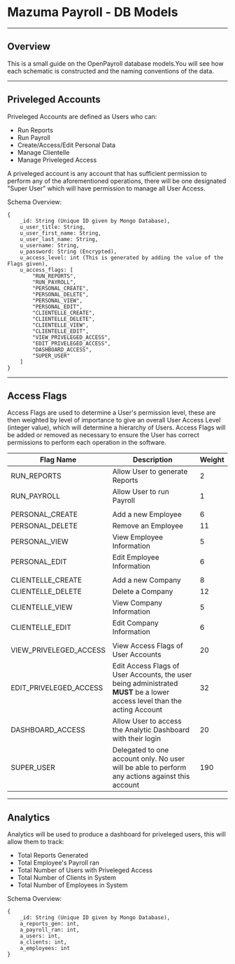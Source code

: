 # Mazuma Payroll - DB Models
---
## Overview
This is a small guide on the OpenPayroll database models.You will see how each schematic is constructed and the naming conventions of the data.

---
## Priveleged Accounts
Priveleged Accounts are defined as Users who can:
 -  Run Reports
 -  Run Payroll
 -  Create/Access/Edit Personal Data
 -  Manage Clientelle
 -  Manage Priveleged Access
  
A priveleged account is any account that has sufficient permission to perform any of the aforementioned operations, there will be one designated "Super User" which will have permission to manage all User Access.

Schema Overview:
```
{
    _id: String (Unique ID given by Mongo Database),
    u_user_title: String,
    u_user_first_name: String,
    u_user_last_name: String,
    u_username: String,
    u_password: String (Encrypted),
    u_access_level: int (This is generated by adding the value of the Flags given),
    u_access_flags: [
        "RUN_REPORTS",
        "RUN_PAYROLL",
        "PERSONAL_CREATE",
        "PERSONAL_DELETE",
        "PERSONAL_VIEW",
        "PERSONAL_EDIT",
        "CLIENTELLE_CREATE",
        "CLIENTELLE_DELETE",
        "CLIENTELLE_VIEW",
        "CLIENTELLE_EDIT",
        "VIEW_PRIVELEGED_ACCESS",
        "EDIT_PRIVELEGED_ACCESS",
        "DASHBOARD_ACCESS",
        "SUPER_USER"
    ]
}
```

---

## Access Flags
Access Flags are used to determine a User's permission level, these are then weighted by level of importance to give an overall User Access Level (integer value), which will determine a hierarchy of Users. Access Flags will be added or removed as necessary to ensure the User has correct permissions to perform each operation in the software.

| Flag Name | Description | Weight |
| ----------- | ----------- | ----------- |
| RUN_REPORTS | Allow User to generate Reports | 2 |
| RUN_PAYROLL | Allow User to run Payroll | 1 |
|  |  |  |
| PERSONAL_CREATE | Add a new Employee | 6 |
| PERSONAL_DELETE | Remove an Employee | 11 |
| PERSONAL_VIEW | View Employee Information | 5 |
| PERSONAL_EDIT | Edit Employee Information | 6 |
|  |  |  |
| CLIENTELLE_CREATE | Add a new Company | 8 |
| CLIENTELLE_DELETE | Delete a Company | 12 |
| CLIENTELLE_VIEW | View Company Information | 5 |
| CLIENTELLE_EDIT | Edit Company Information | 6 |
|  |  |  |
| VIEW_PRIVELEGED_ACCESS | View Access Flags of User Accounts | 20 |
| EDIT_PRIVELEGED_ACCESS | Edit Access Flags of User Accounts, the user being administrated **MUST** be a lower access level than the acting Account | 32 |
| DASHBOARD_ACCESS | Allow User to access the Analytic Dashboard with their login | 20 |
| SUPER_USER | Delegated to one account only. No user will be able to perform any actions against this account | 190 |

---

## Analytics

Analytics will be used to produce a dashboard for priveleged users, this will allow them to track:
 - Total Reports Generated
 - Total Employee's Payroll ran
 - Total Number of Users with Priveleged Access
 - Total Number of Clients in System
 - Total Number of Employees in System

Schema Overview:
```
{
    _id: String (Unique ID given by Mongo Database),
    a_reports_gen: int,
    a_payroll_ran: int,
    a_users: int,
    a_clients: int,
    a_employees: int
}
```